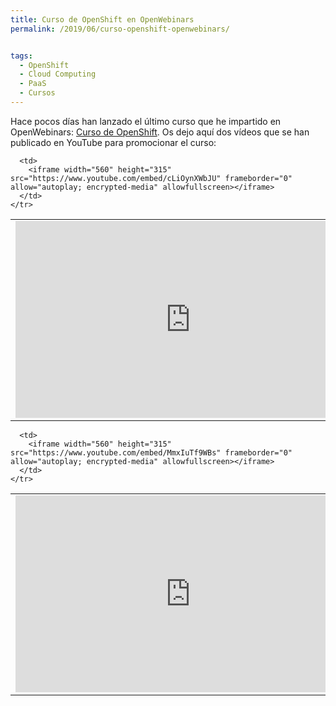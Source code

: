 ```yaml
---
title: Curso de OpenShift en OpenWebinars
permalink: /2019/06/curso-openshift-openwebinars/


tags:
  - OpenShift
  - Cloud Computing
  - PaaS
  - Cursos
---
```

Hace pocos días han lanzado el último curso que he impartido en OpenWebinars: [Curso de OpenShift](https://openwebinars.net/cursos/openshift/). Os dejo aquí dos vídeos que se han publicado en YouTube para promocionar el curso:

<table>
  <tbody>
    <tr>
      <td>
        <iframe width="560" height="315" src="https://www.youtube.com/embed/T6MHNGeV1Q" frameborder="0" allow="autoplay; encrypted-media" allowfullscreen></iframe>
      </td>
      
      <td>
        <iframe width="560" height="315" src="https://www.youtube.com/embed/cLiOynXWbJU" frameborder="0" allow="autoplay; encrypted-media" allowfullscreen></iframe>
      </td>
    </tr>
  </tbody>
</table>
<table>
  <tbody>
    <tr>
      <td>
        <iframe width="560" height="315" src="https://www.youtube.com/embed/HPEPPArfOfk" frameborder="0" allow="autoplay; encrypted-media" allowfullscreen></iframe>
      </td>
      
      <td>
        <iframe width="560" height="315" src="https://www.youtube.com/embed/MmxIuTf9WBs" frameborder="0" allow="autoplay; encrypted-media" allowfullscreen></iframe>
      </td>
    </tr>
  </tbody>
</table>



